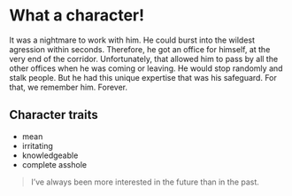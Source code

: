 # What a character!

It was a nightmare to work with him. He could burst into the wildest 
agression within seconds. Therefore, he got an office for himself,
at the very end of the corridor. Unfortunately, that allowed him to pass
by all the other offices when he was coming or leaving. He would stop
randomly and stalk people. But he had this unique expertise that was
his safeguard. For that, we remember him. Forever.

## Character traits
* mean
* irritating
* knowledgeable
* complete asshole

> I’ve always been more interested
> in the future than in the past.
